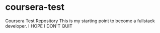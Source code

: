 # coursera-test
Coursera Test Repository
This is my starting point to become a fullstack developer. I HOPE I DON'T QUIT
